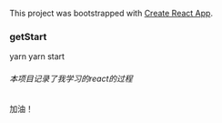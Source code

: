 This project was bootstrapped with [Create React App](https://github.com/facebookincubator/create-react-app).

### getStart
  yarn
  yarn start
###### 本项目记录了我学习的react的过程
加油！